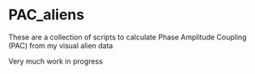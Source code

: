 # PAC_aliens

These are a collection of scripts to calculate Phase Amplitude Coupling (PAC) from my visual alien data

Very much work in progress
